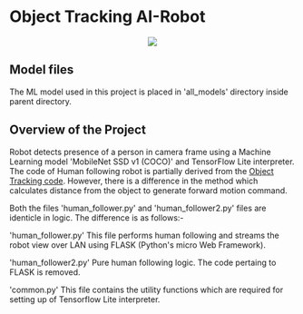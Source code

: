 # Object Tracking AI-Robot

<p align="center">
   <img src="https://github.com/jiteshsaini/robotics-level-4/blob/main/img/human_following.gif">
</p>

## Model files
The ML model used in this project is placed in 'all_models' directory inside parent directory.

## Overview of the Project
Robot detects presence of a person in camera frame using a Machine Learning model 'MobileNet SSD v1 (COCO)' and TensorFlow Lite interpreter. 
The code of Human following robot is partially derived from the <a href='https://github.com/jiteshsaini/robotics-level-4/tree/main/earthrover/object_tracking'>Object Tracking code</a>. However, there is a difference in the method which calculates distance from the object to generate forward motion command.

Both the files 'human_follower.py' and 'human_follower2.py' files are identicle in logic. The difference is as follows:-

'human_follower.py'
This file performs human following and streams the robot view over LAN using FLASK (Python's micro Web Framework). 

'human_follower2.py'
Pure human following logic. The code pertaing to FLASK is removed.

'common.py'
This file contains the utility functions which are required for setting up of Tensorflow Lite interpreter.

 
